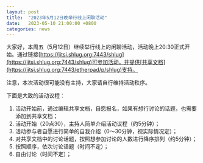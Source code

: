 ```yaml
---
layout: post
title:  "2023年5月12日晚举行线上闲聊活动"
date:   2023-05-10 21:00:00 +0800
categories: news
---
```

大家好，本周五（5月12日）继续举行线上的闲聊活动，活动晚上20:30正式开始。通过链接[https://jitsi.shlug.org:7443/shlug](https://jitsi.shlug.org:7443/shlug)可参加活动，并提供[共享文档](https://jitsi.shlug.org:7443/etherpad/p/shlug)支持。

注意，本次活动很可能没有主持，大家请自行维持活动秩序。

下面是大致的活动议程：

1. 活动开始前，通过编辑共享文档，自愿报名，如果有想行讨论的话题，也需要添加到共享文档；
2. 活动开始（20点30），主持人简单介绍活动议程（约5分钟）；
3. 活动参与者自愿进行简单的自我介绍（0～30分钟，视实际情况定）；
4. 对共享文档中的讨论话题，按照想参加讨论的人数进行降序排列（约5分钟）；
5. 按照顺序，依次讨论话题（时间不定）；
6. 自由讨论（时间不定）；
